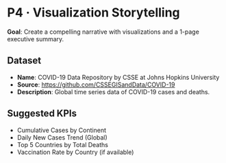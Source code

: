 # P4 · Visualization Storytelling

**Goal**: Create a compelling narrative with visualizations and a 1-page executive summary.


## Dataset
- **Name**: COVID-19 Data Repository by CSSE at Johns Hopkins University
- **Source**: https://github.com/CSSEGISandData/COVID-19
- **Description**: Global time series data of COVID-19 cases and deaths.

## Suggested KPIs
- Cumulative Cases by Continent
- Daily New Cases Trend (Global)
- Top 5 Countries by Total Deaths
- Vaccination Rate by Country (if available)